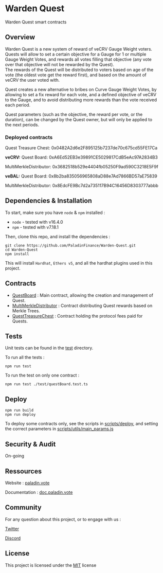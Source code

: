 # Warden Quest


Warden Quest smart contracts


## Overview


Warden Quest is a new system of reward of veCRV Gauge Weight voters. Quests will allow to set a certain objective for a Gauge for 1 or multiple Gauge Weight Votes, and rewards all votes filling that objective (any vote over that objective will not be rewarded by the Quest).  
The rewards of the Quest will be distributed to voters based on age of the vote (the oldest vote get the reward first), and based on the amount of veCRV the user voted with.  
  
Quest creates a new alternative to bribes on Curve Gauge Weight Votes, by allowing to set a fix reward for each vote, and a defined objective of veCRV to the Gauge, and to avoid distributing more rewards than the vote received each period.  
  
Quest parameters (such as the objective, the reward per vote, or the duration), can be changed by the Quest owner, but will only be applied to the next periods.

### Deployed contracts

Quest Treasure Chest:
0x0482A2d6e2F895125b7237de70c675cd55FE17Ca  

**veCRV:**
Quest Board: 0xA6Ed52EB3e39891CE5029817CdB5eAc97A2834B3  

MultiMerkleDistributor:
0x3682518b529e4404fb05250F9ad590C3218E5F9f  

**veBAL:**
Quest Board: 0x8b2ba835056965808aD88e7Ad7866BD57aE75839  

MultiMerkleDistributor:
0x8EdcFE9Bc7d2a735117B94C16456D8303777abbb  

## Dependencies & Installation


To start, make sure you have `node` & `npm` installed : 
* `node` - tested with v16.4.0
* `npm` - tested with v7.18.1

Then, clone this repo, and install the dependencies : 

```
git clone https://github.com/PaladinFinance/Warden-Quest.git
cd Warden-Quest
npm install
```

This will install `Hardhat`, `Ethers v5`, and all the hardhat plugins used in this project.


## Contracts


* [QuestBoard](https://github.com/PaladinFinance/Warden-Quest/tree/main/contracts/QuestBoard.sol) : Main contract, allowing the creation and management of Quest.  
* [MultiMerkleDistributor](https://github.com/PaladinFinance/Warden-Quest/tree/main/contracts/MultiMerkleDistributor.sol) : Contract distributing Quest rewards based on Merkle Trees.
* [QuestTreasureChest](https://github.com/PaladinFinance/Warden-Quest/tree/main/contracts/QuestTreasureChest.sol) : Contract holding the protocol fees paid for Quests.


## Tests


Unit tests can be found in the [test](https://github.com/PaladinFinance/Warden-Quest/tree/main/test) directory.

To run all the tests : 
```
npm run test
```

To run the test on only one contract : 
```
npm run test ./test/questBoard.test.ts  
```


## Deploy


```
npm run build
npm run deploy
```

To deploy some contracts only, see the scripts in [scripts/deploy](https://github.com/PaladinFinance/Warden-Quest/tree/main/scripts/deploy), and setting the correct parameters in [scripts/utils/main_params.js](https://github.com/PaladinFinance/Warden-Quest/tree/main/scripts/deploy/utils/main_params.js)


## Security & Audit


On-going


## Ressources


Website : [paladin.vote](https://.paladin.vote)

Documentation : [doc.paladin.vote](https://doc.paladin.vote)


## Community

For any question about this project, or to engage with us :

[Twitter](https://twitter.com/Paladin_vote)

[Discord](https://discord.com/invite/esZhmTbKHc)



## License


This project is licensed under the [MIT](https://github.com/PaladinFinance/Warden-Quest/blob/main/MIT-LICENSE.TXT) license


